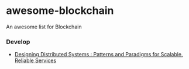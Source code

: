 # awesome-blockchain
An awesome list for Blockchain

### Develop
- [Designing Distributed Systems : Patterns and Paradigms for
Scalable, Reliable Services](https://azure.microsoft.com/mediahandler/files/resourcefiles/designing-distributed-systems/Designing_Distributed_Systems.pdf)

